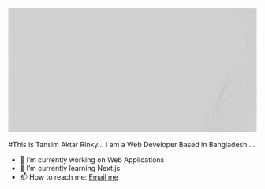 ![Your GIF Title](ezgif.com-video-to-gif.gif)


#This is Tansim Aktar Rinky...
I am a Web Developer Based in Bangladesh....

- 🔭 I’m currently working on Web Applications
- 🌱 I’m currently learning Next.js
- 📫 How to reach me: [Email me](tansimrinkybindu@gmail.com)


<!--
**Tansimrinky/tansimrinky** is a ✨ _special_ ✨ repository because its `README.md` (this file) appears on your GitHub profile.

Here are some ideas to get you started:

- 🔭 I’m currently working on ...
- 🌱 I’m currently learning ...
- 👯 I’m looking to collaborate on ...
- 🤔 I’m looking for help with ...
- 💬 Ask me about ...
- 📫 How to reach me: ...
- 😄 Pronouns: ...
- ⚡ Fun fact: ...
-->
